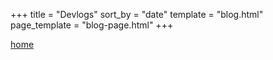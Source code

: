 +++
title = "Devlogs"
sort_by = "date"
template = "blog.html"
page_template = "blog-page.html"
+++

[home](@/_index.md)
